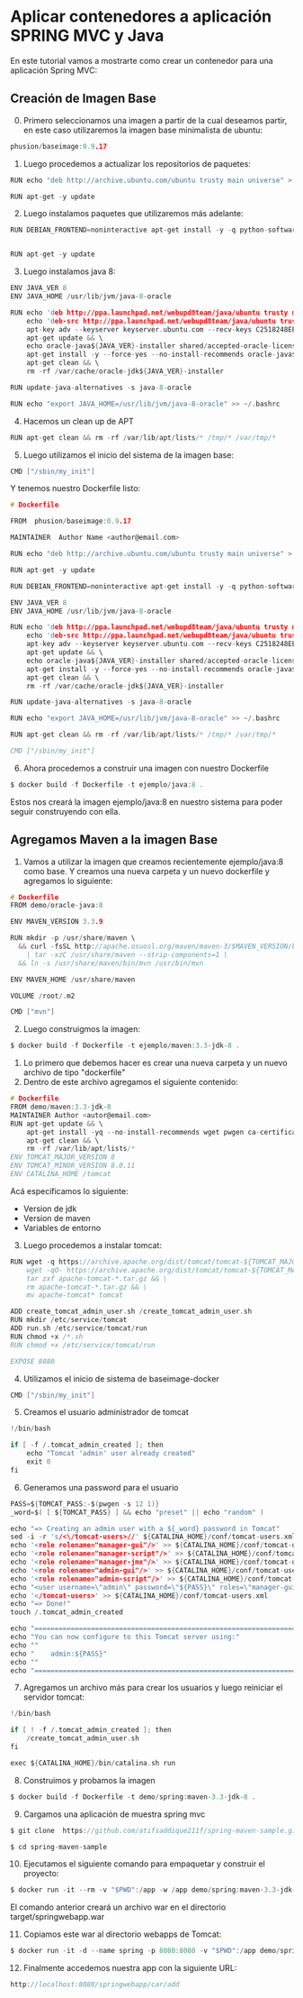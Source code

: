 # Aplicar contenedores a aplicación SPRING MVC y Java

En este tutorial vamos a mostrarte como crear un contenedor para una aplicación Spring MVC:

## Creación de Imagen Base
0.  Primero seleccionamos una imagen a partir de la cual deseamos partir, en este caso utilizaremos la imagen base minimalista de ubuntu:
```c
phusion/baseimage:0.9.17
```

1.  Luego procedemos a actualizar los repositorios de paquetes:
```c
RUN echo "deb http://archive.ubuntu.com/ubuntu trusty main universe" > /etc/apt/sources.list

RUN apt-get -y update
```

2.  Luego instalamos paquetes que utilizaremos más adelante:
```c
RUN DEBIAN_FRONTEND=noninteractive apt-get install -y -q python-software-properties software-properties-common


RUN apt-get -y update
```

3.  Luego instalamos java 8:
```c
ENV JAVA_VER 8
ENV JAVA_HOME /usr/lib/jvm/java-8-oracle

RUN echo 'deb http://ppa.launchpad.net/webupd8team/java/ubuntu trusty main' >> /etc/apt/sources.list && \
    echo 'deb-src http://ppa.launchpad.net/webupd8team/java/ubuntu trusty main' >> /etc/apt/sources.list && \
    apt-key adv --keyserver keyserver.ubuntu.com --recv-keys C2518248EEA14886 && \
    apt-get update && \
    echo oracle-java${JAVA_VER}-installer shared/accepted-oracle-license-v1-1 select true | sudo /usr/bin/debconf-set-selections && \
    apt-get install -y --force-yes --no-install-recommends oracle-java${JAVA_VER}-installer oracle-java${JAVA_VER}-set-default && \
    apt-get clean && \
    rm -rf /var/cache/oracle-jdk${JAVA_VER}-installer

RUN update-java-alternatives -s java-8-oracle

RUN echo "export JAVA_HOME=/usr/lib/jvm/java-8-oracle" >> ~/.bashrc
```

4.  Hacemos un clean up de APT
```c
RUN apt-get clean && rm -rf /var/lib/apt/lists/* /tmp/* /var/tmp/*
```

5.  Luego utilizamos el inicio del sistema de la imagen base:
```c
CMD ["/sbin/my_init"]
```

Y tenemos nuestro Dockerfile listo:
```c
# Dockerfile

FROM  phusion/baseimage:0.9.17

MAINTAINER  Author Name <author@email.com>

RUN echo "deb http://archive.ubuntu.com/ubuntu trusty main universe" > /etc/apt/sources.list

RUN apt-get -y update

RUN DEBIAN_FRONTEND=noninteractive apt-get install -y -q python-software-properties software-properties-common

ENV JAVA_VER 8
ENV JAVA_HOME /usr/lib/jvm/java-8-oracle

RUN echo 'deb http://ppa.launchpad.net/webupd8team/java/ubuntu trusty main' >> /etc/apt/sources.list && \
    echo 'deb-src http://ppa.launchpad.net/webupd8team/java/ubuntu trusty main' >> /etc/apt/sources.list && \
    apt-key adv --keyserver keyserver.ubuntu.com --recv-keys C2518248EEA14886 && \
    apt-get update && \
    echo oracle-java${JAVA_VER}-installer shared/accepted-oracle-license-v1-1 select true | sudo /usr/bin/debconf-set-selections && \
    apt-get install -y --force-yes --no-install-recommends oracle-java${JAVA_VER}-installer oracle-java${JAVA_VER}-set-default && \
    apt-get clean && \
    rm -rf /var/cache/oracle-jdk${JAVA_VER}-installer

RUN update-java-alternatives -s java-8-oracle

RUN echo "export JAVA_HOME=/usr/lib/jvm/java-8-oracle" >> ~/.bashrc

RUN apt-get clean && rm -rf /var/lib/apt/lists/* /tmp/* /var/tmp/*

CMD ["/sbin/my_init"]
```

6.  Ahora procedemos a construir una imagen con nuestro Dockerfile
```c
$ docker build -f Dockerfile -t ejemplo/java:8 .
```

Estos nos creará la imagen ejemplo/java:8 en nuestro sistema para poder seguir construyendo con ella.


## Agregamos Maven a la imagen Base

1.  Vamos a utilizar la imagen que creamos recientemente ejemplo/java:8 como base. Y creamos una nueva carpeta y un nuevo dockerfile y agregamos lo siguiente:

```c
# Dockerfile
FROM demo/oracle-java:8

ENV MAVEN_VERSION 3.3.9

RUN mkdir -p /usr/share/maven \
  && curl -fsSL http://apache.osuosl.org/maven/maven-3/$MAVEN_VERSION/binaries/apache-maven-$MAVEN_VERSION-bin.tar.gz \
    | tar -xzC /usr/share/maven --strip-components=1 \
  && ln -s /usr/share/maven/bin/mvn /usr/bin/mvn

ENV MAVEN_HOME /usr/share/maven

VOLUME /root/.m2

CMD ["mvn"] 
```

2.  Luego construigmos la imagen:

```c
$ docker build -f Dockerfile -t ejemplo/maven:3.3-jdk-8 .
```












1.  Lo primero que debemos hacer es crear una nueva carpeta y un nuevo archivo de tipo "dockerfile"
2.  Dentro de este archivo agregamos el siguiente contenido:
```c
# Dockerfile
FROM demo/maven:3.3-jdk-8
MAINTAINER Author <autor@email.com>
RUN apt-get update && \
    apt-get install -yq --no-install-recommends wget pwgen ca-certificates && \
    apt-get clean && \
    rm -rf /var/lib/apt/lists/*
ENV TOMCAT_MAJOR_VERSION 8
ENV TOMCAT_MINOR_VERSION 8.0.11
ENV CATALINA_HOME /tomcat
```

Acá especificamos lo siguiente:
-   Version de jdk
-   Version de maven
-   Variables de entorno

3.  Luego procedemos a instalar tomcat:
```c
RUN wget -q https://archive.apache.org/dist/tomcat/tomcat-${TOMCAT_MAJOR_VERSION}/v${TOMCAT_MINOR_VERSION}/bin/apache-tomcat-${TOMCAT_MINOR_VERSION}.tar.gz && \
	wget -qO- https://archive.apache.org/dist/tomcat/tomcat-${TOMCAT_MAJOR_VERSION}/v${TOMCAT_MINOR_VERSION}/bin/apache-tomcat-${TOMCAT_MINOR_VERSION}.tar.gz.md5 | md5sum -c - && \
	tar zxf apache-tomcat-*.tar.gz && \
 	rm apache-tomcat-*.tar.gz && \
 	mv apache-tomcat* tomcat

ADD create_tomcat_admin_user.sh /create_tomcat_admin_user.sh
RUN mkdir /etc/service/tomcat
ADD run.sh /etc/service/tomcat/run
RUN chmod +x /*.sh
RUN chmod +x /etc/service/tomcat/run

EXPOSE 8080
```

4.  Utilizamos el inicio de sistema de baseimage-docker
```c
CMD ["/sbin/my_init"]
```

5.  Creamos el usuario administrador de tomcat
```c
!/bin/bash

if [ -f /.tomcat_admin_created ]; then
    echo "Tomcat 'admin' user already created"
    exit 0
fi
```

6.  Generamos una password para el usuario
```c
PASS=${TOMCAT_PASS:-$(pwgen -s 12 1)}
_word=$( [ ${TOMCAT_PASS} ] && echo "preset" || echo "random" )

echo "=> Creating an admin user with a ${_word} password in Tomcat"
sed -i -r 's/<\/tomcat-users>//' ${CATALINA_HOME}/conf/tomcat-users.xml
echo '<role rolename="manager-gui"/>' >> ${CATALINA_HOME}/conf/tomcat-users.xml
echo '<role rolename="manager-script"/>' >> ${CATALINA_HOME}/conf/tomcat-users.xml
echo '<role rolename="manager-jmx"/>' >> ${CATALINA_HOME}/conf/tomcat-users.xml
echo '<role rolename="admin-gui"/>' >> ${CATALINA_HOME}/conf/tomcat-users.xml
echo '<role rolename="admin-script"/>' >> ${CATALINA_HOME}/conf/tomcat-users.xml
echo "<user username=\"admin\" password=\"${PASS}\" roles=\"manager-gui,manager-script,manager-jmx,admin-gui, admin-script\"/>" >> ${CATALINA_HOME}/conf/tomcat-users.xml
echo '</tomcat-users>' >> ${CATALINA_HOME}/conf/tomcat-users.xml
echo "=> Done!"
touch /.tomcat_admin_created

echo "========================================================================"
echo "You can now configure to this Tomcat server using:"
echo ""
echo "    admin:${PASS}"
echo ""
echo "========================================================================"
```

7.  Agregamos un archivo más para crear los usuarios y luego reiniciar el servidor tomcat:

```c
!/bin/bash

if [ ! -f /.tomcat_admin_created ]; then
    /create_tomcat_admin_user.sh
fi

exec ${CATALINA_HOME}/bin/catalina.sh run
```

8.  Construimos y probamos la imagen
```c
$ docker build -f Dockerfile -t demo/spring:maven-3.3-jdk-8 .
```

9.  Cargamos una aplicación de muestra spring mvc
```c
$ git clone  https://github.com/atifsaddique211f/spring-maven-sample.git

$ cd spring-maven-sample
```

10. Ejecutamos el siguiente comando para empaquetar y construir el proyecto:
```c
$ docker run -it --rm -v "$PWD":/app -w /app demo/spring:maven-3.3-jdk-8 mvn clean install
```

El comando anterior creará un archivo war en el directorio target/springwebapp.war

11. Copiamos este war al directorio webapps de Tomcat:
```c
$ docker run -it -d --name spring -p 8080:8080 -v "$PWD":/app demo/spring:maven-3.3-jdk-8 bash -c "cp /app/target/springwebapp.war /tomcat/webapps/ & /tomcat/bin/catalina.sh run"
```

12. Finalmente accedemos nuestra app con la siguiente URL:
```c
http://localhost:8080/springwebapp/car/add
```